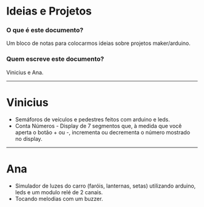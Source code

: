# Ideias e Projetos

### O que é este documento?

Um bloco de notas para colocarmos ideias sobre projetos maker/arduino. 

### Quem escreve este documento?

Vinicius e Ana.

---

# Vinicius

- Semáforos de veículos e pedestres feitos com arduino e leds.
- Conta Números - Display de 7 segmentos que, à medida que você aperta o botão + ou -, incrementa ou decrementa o número mostrado no display.

---

# Ana

- Simulador de luzes do carro (faróis, lanternas, setas) utilizando arduino, leds e um modulo relé de 2 canais.
- Tocando melodias com um buzzer.



